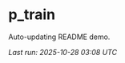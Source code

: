 # p_train

Auto-updating README demo.

<!--START_SECTION:status-->
_Last run: 2025-10-28 03:08 UTC_
<!--END_SECTION:status-->














































































































































































































































































































































































































































































































































































































































































































































































































































































































































































































































































































































































































































































































































































































































































































































































































